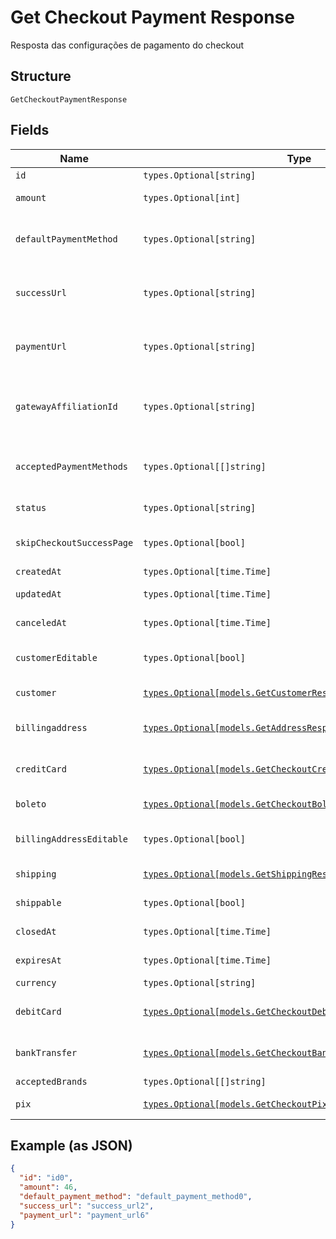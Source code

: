 
# Get Checkout Payment Response

Resposta das configurações de pagamento do checkout

## Structure

`GetCheckoutPaymentResponse`

## Fields

| Name | Type | Tags | Description |
|  --- | --- | --- | --- |
| `id` | `types.Optional[string]` | Optional | - |
| `amount` | `types.Optional[int]` | Optional | Valor em centavos |
| `defaultPaymentMethod` | `types.Optional[string]` | Optional | Meio de pagamento padrão no checkout |
| `successUrl` | `types.Optional[string]` | Optional | Url de redirecionamento de sucesso após o checkou |
| `paymentUrl` | `types.Optional[string]` | Optional | Url para pagamento usando o checkout |
| `gatewayAffiliationId` | `types.Optional[string]` | Optional | Código da afiliação onde o pagamento será processado no gateway |
| `acceptedPaymentMethods` | `types.Optional[[]string]` | Optional | Meios de pagamento aceitos no checkout |
| `status` | `types.Optional[string]` | Optional | Status do checkout |
| `skipCheckoutSuccessPage` | `types.Optional[bool]` | Optional | Pular tela de sucesso pós-pagamento? |
| `createdAt` | `types.Optional[time.Time]` | Optional | Data de criação |
| `updatedAt` | `types.Optional[time.Time]` | Optional | Data de atualização |
| `canceledAt` | `types.Optional[time.Time]` | Optional | Data de cancelamento |
| `customerEditable` | `types.Optional[bool]` | Optional | Torna o objeto customer editável |
| `customer` | [`types.Optional[models.GetCustomerResponse]`](../../doc/models/get-customer-response.md) | Optional | Dados do comprador |
| `billingaddress` | [`types.Optional[models.GetAddressResponse]`](../../doc/models/get-address-response.md) | Optional | Dados do endereço de cobrança |
| `creditCard` | [`types.Optional[models.GetCheckoutCreditCardPaymentResponse]`](../../doc/models/get-checkout-credit-card-payment-response.md) | Optional | Configurações de cartão de crédito |
| `boleto` | [`types.Optional[models.GetCheckoutBoletoPaymentResponse]`](../../doc/models/get-checkout-boleto-payment-response.md) | Optional | Configurações de boleto |
| `billingAddressEditable` | `types.Optional[bool]` | Optional | Indica se o billing address poderá ser editado |
| `shipping` | [`types.Optional[models.GetShippingResponse]`](../../doc/models/get-shipping-response.md) | Optional | Configurações  de entrega |
| `shippable` | `types.Optional[bool]` | Optional | Indica se possui entrega |
| `closedAt` | `types.Optional[time.Time]` | Optional | Data de fechamento |
| `expiresAt` | `types.Optional[time.Time]` | Optional | Data de expiração |
| `currency` | `types.Optional[string]` | Optional | Moeda |
| `debitCard` | [`types.Optional[models.GetCheckoutDebitCardPaymentResponse]`](../../doc/models/get-checkout-debit-card-payment-response.md) | Optional | Configurações de cartão de débito |
| `bankTransfer` | [`types.Optional[models.GetCheckoutBankTransferPaymentResponse]`](../../doc/models/get-checkout-bank-transfer-payment-response.md) | Optional | Bank transfer payment response |
| `acceptedBrands` | `types.Optional[[]string]` | Optional | Accepted Brands |
| `pix` | [`types.Optional[models.GetCheckoutPixPaymentResponse]`](../../doc/models/get-checkout-pix-payment-response.md) | Optional | Pix payment response |

## Example (as JSON)

```json
{
  "id": "id0",
  "amount": 46,
  "default_payment_method": "default_payment_method0",
  "success_url": "success_url2",
  "payment_url": "payment_url6"
}
```

